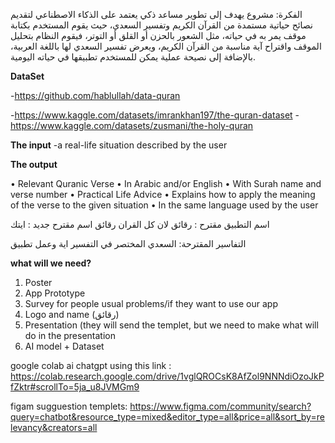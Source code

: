 الفكرة:
مشروع يهدف إلى تطوير مساعد ذكي يعتمد على الذكاء الاصطناعي لتقديم نصائح حياتية مستمدة من القرآن الكريم وتفسير السعدي، حيث يقوم المستخدم بكتابة موقف يمر به في حياته، مثل الشعور بالحزن أو القلق أو التوتر، فيقوم النظام بتحليل الموقف واقتراح آية مناسبة من القرآن الكريم، ويعرض تفسير السعدي لها باللغة العربية، بالإضافة إلى نصيحة عملية يمكن للمستخدم تطبيقها في حياته اليومية.

**DataSet**

-https://github.com/hablullah/data-quran

-https://www.kaggle.com/datasets/imrankhan197/the-quran-dataset
-https://www.kaggle.com/datasets/zusmani/the-holy-quran



**The input**
-a real-life situation described by the user

**The output** 

•  Relevant Quranic Verse
•	In Arabic and/or English
•	With Surah name and verse number
•  Practical Life Advice
•	Explains how to apply the meaning of the verse to the given situation
•	In the same language used by the user


اسم التطبيق مقترح :
 رقائق لان كل القران رقائق
 اسم مقترح جديد :
 ايتك

التفاسير  المقترحة:
السعدي
المختصر في التفسير
اية وعمل تطبيق






**what will we need?**

1.	Poster
2.	App Prototype
3.	Survey for people usual problems/if they want to use our app
4.	Logo and name (رقائق)
5.	Presentation (they will send the templet, but we need to make what will do in the presentation 
6.	AI model + Dataset


google  colab ai chatgpt using this link : https://colab.research.google.com/drive/1vglQROCsK8AfZol9NNNdiOzoJkPfZktr#scrollTo=5ja_u8JVMGm9



figam sugguestion templets:
https://www.figma.com/community/search?query=chatbot&resource_type=mixed&editor_type=all&price=all&sort_by=relevancy&creators=all

